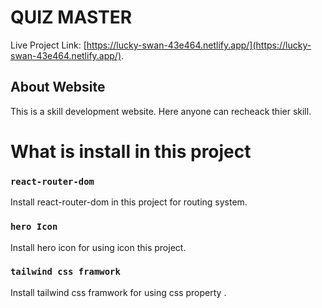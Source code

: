# QUIZ MASTER

Live Project Link: 
[https://lucky-swan-43e464.netlify.app/](https://lucky-swan-43e464.netlify.app/).


## About Website

This is a skill development website. Here anyone can recheack thier skill.

# What is install in this project

### `react-router-dom`

Install react-router-dom in this project for routing system.

### `hero Icon`

Install hero icon for using icon this project.

### `tailwind css framwork`

Install tailwind css framwork for using css property . 

